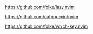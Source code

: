 <!-- package manager - Lazy.nvim -->
https://github.com/folke/lazy.nvim

<!-- colorscheme - catppuccin theme -->
https://github.com/catppuccin/nvim

<!-- whichkey.nvim -->
https://github.com/folke/which-key.nvim
